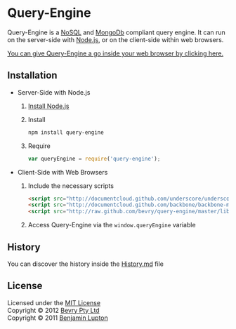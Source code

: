 # Query-Engine

Query-Engine is a [NoSQL](http://www.mongodb.org/display/DOCS/Advanced+Queries) and [MongoDb](http://www.mongodb.org/) compliant query engine. It can run on the server-side with [Node.js](http://nodejs.org/), or on the client-side within web browsers.

[You can give Query-Engine a go inside your web browser by clicking here.](http://bevry.github.com/query-engine/demo/)



## Installation

- Server-Side with Node.js

	1. [Install Node.js](https://github.com/balupton/node/wiki/Installing-Node.js)

	2. Install
		
		``` bash
		npm install query-engine
		```
	
	3. Require

		``` javascript
		var queryEngine = require('query-engine');
		```


- Client-Side with Web Browsers

	1. Include the necessary scripts
		
		``` html
		<script src="http://documentcloud.github.com/underscore/underscore-min.js"></script>
		<script src="http://documentcloud.github.com/backbone/backbone-min.js"></script>
		<script src="http://raw.github.com/bevry/query-engine/master/lib/query-engine.js"></script>
		```
	
	2. Access Query-Engine via the `window.queryEngine` variable



## History

You can discover the history inside the [History.md](https://github.com/bevry/query-engine/blob/master/History.md#files) file



## License

Licensed under the [MIT License](http://creativecommons.org/licenses/MIT/)
<br/>Copyright &copy; 2012 [Bevry Pty Ltd](http://bevry.me)
<br/>Copyright &copy; 2011 [Benjamin Lupton](http://balupton.com)
